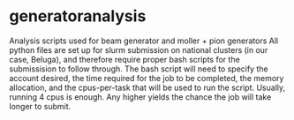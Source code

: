 # generatoranalysis
Analysis scripts used for beam generator and moller + pion generators
All python files are set up for slurm submission on national clusters (in our case, Beluga), and therefore require proper bash scripts for the submissision to follow through. The bash script will need to specify the account desired, the time required for the job to be completed, the memory allocation, and the cpus-per-task that will be used to run the script. Usually, running 4 cpus is enough. Any higher yields the chance the job will take longer to submit. 
